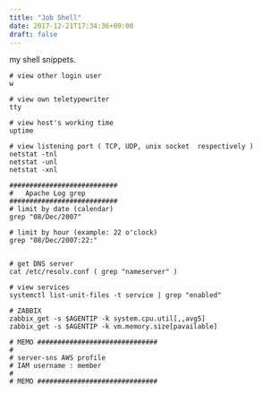 ```yaml
---
title: "Job Shell"
date: 2017-12-21T17:34:36+09:00
draft: false
---
```


my shell snippets.

    # view other login user
    w

    # view own teletypewriter
    tty

    # view host's working time
    uptime

    # view listening port ( TCP, UDP, unix socket  respectively )
    netstat -tnl
    netstat -unl
    netstat -xnl

    ###########################
    #   Apache Log grep
    ###########################
    # limit by date (calendar)
    grep "08/Dec/2007"

    # limit by hour (example: 22 o'clock)
    grep "08/Dec/2007:22:"


    # get DNS server
    cat /etc/resolv.conf ( grep "nameserver" )

    # view services
    systemctl list-unit-files -t service | grep "enabled"

    # ZABBIX
    zabbix_get -s $AGENTIP -k system.cpu.util[,,avg5]
    zabbix_get -s $AGENTIP -k vm.memory.size[pavailable]

    # MEMO ##############################
    #
    # server-sns AWS profile 
    # IAM username : member
    #
    # MEMO ##############################
